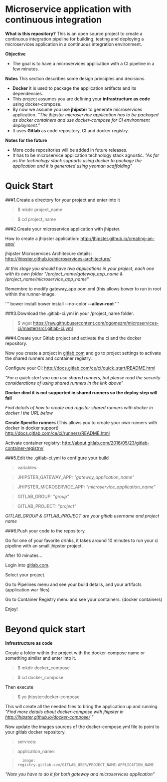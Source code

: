 # Microservice application with continuous integration

**What is this repository?**
This is an open source project to create a continuous integration pipeline for building, testing and deploying a microservices application in a continuous integration environment.

**Objective**
 - The goal is to have a microservices application with a CI pipeline in a few minutes.
 
**Notes**
This section describes some design principles and decisions.
 - **Docker** it is used to package the application artifacts and its dependencies.
 - This project assumes you are defining your **infrastructure as code** using docker-compose. 
 - By now we assume you use **jhipster** to generate microservices application.
    _"The jhipster microservice application has to be packaged as docker containers and use docker-compose for CI environment deployment."_
 - It uses **Gitlab** as code repository, CI and docker registry.

**Notes for the future**
 - More code repositories will be added in future releases.
 - It has to be microservice application technology stack agnostic. 
    _"As far as the technology stack supports using docker to package the application and it is generated using yeoman scaffolding"_

# Quick Start

###1.Create a directory for your project and enter into it

> $ mkdir project_name

> $ cd project_name

###2.Create your microservice application with jhipster.

How to create a jhipster application:
http://jhipster.github.io/creating-an-app/

jhipster Microservices Architecure details:
http://jhipster.github.io/microservices-architecture/

_At this stage you should have two applications in your project, each one with its own folder "/project_name/gateway_app_name & /project_name/microservice_app_name"_

Remembre to modify gateway_app pom.xml (this allows bower to run in root within the runner-image.

'''
 <execution>
 <id>bower install</id>
 <goals>
 <goal>bower</goal>
 </goals>
 <configuration>
 <arguments>install --no-color **--allow-root**</arguments>
 </configuration>
 </execution>
'''

###3.Download the .gitlab-ci.yml in your /project_name folder.

> $ wget https://raw.githubusercontent.com/ogomezm/microservices-ci/master/src/.gitlab-ci.yml

###4.Create your Gitlab project and activate the ci and the docker repository.

Now you create a project in [gitlab.com](https://gitlab.com/) and go to project settings to activate the shared runners and container registry.

Configure your CI:
http://docs.gitlab.com/ce/ci/quick_start/README.html

_"For a quick start you can use shared runners, but please read the security considerations of using shared runners in the link above"_

**Docker dind it is not supported in shared runners so the deploy step will fail**

_Find details of how to create and register shared runners with docker in docker i the URL below_

**Create Specific runners** 
(This allows you to create your own runners with docker in docker support)
http://docs.gitlab.com/ce/ci/runners/README.html

Activate container registry:
http://about.gitlab.com/2016/05/23/gitlab-container-registry/

###5.Edit the .gitlab-ci.yml to configure your build

>variables:

>  JHIPSTER_GATEWAY_APP: _"gateway_application_name"_

>  JHIPSTER_MICROSERVICE_APP: _"microservice_application_name"_

>  GITLAB_GROUP: _"group"_

>  GITLAB_PROJECT: _"project"_
  
_GITLAB_GROUP & GITLAB_PROJECT are your gitlab username and project name_

###6.Push your code to the repository 

Go for one of your favorite drinks, it takes around 10 minutes to run your ci pipeline with an small jhipster project.

After 10 minutes...

Login into [gitlab.com](https://gitlab.com/).

Select your project.

Go to Pipelines menu and see your build details, and your artifacts (application war files)

Go to Container Registry menu and see your containers.  (docker containers)

Enjoy!

# Beyond quick start

**Infrestructure as code**

Create a folder within the project with the docker-compose name or something similar and enter into it.

> $ mkdir docker_compose

> $ cd docker_compose

Then execute 

> $ yo jhipster:docker-compose

This will create all the needed files to bring the application up and running.
_"Find more details about docker-compose with jhipster in http://jhipster.github.io/docker-compose/ "_

Now update the images sources of the docker-compose.yml file to point to your gitlab docker repository.

> services:

>   application_name:

>       image: registry.gitlab.com/GITLAB_USER/PROJECT_NAME:APPLICATION_NAME

_"Note you have to do it for both gateway and microservices application"_
